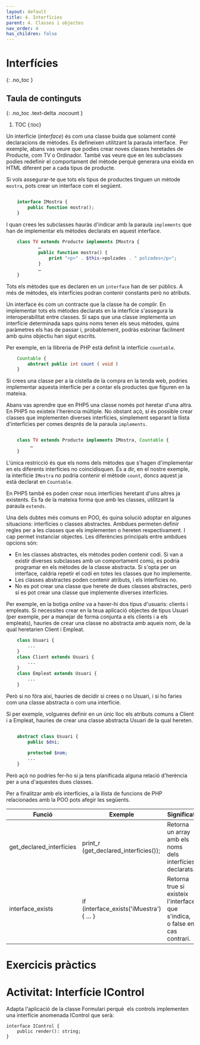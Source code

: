 ```yaml
---
layout: default
title: 4. Interfícies
parent: 4. Classes i objectes
nav_order: 4
has_children: false
---
```


# Interfícies
{: .no_toc }

## Taula de continguts
{: .no_toc .text-delta  .nocount }

1. TOC
{:toc}

Un interfície (*interface*) és com una classe buida que solament conté
declaracions de mètodes. Es defineixen utilitzant la paraula interface. 
Per exemple, abans vas veure que podies crear noves classes heretades de
Producte, com TV o Ordinador. També vas veure que en les subclasses
podies redefinir el comportament del mètode perquè generara una eixida
en HTML diferent per a cada tipus de producte.

Si vols assegurar-te que tots els tipus de productes tinguen un mètode
`mostra`, pots crear un interface com el següent.

```php

    interface IMostra {
        public function mostra();
    }
```

I quan crees les subclasses hauràs d'indicar amb la paraula `implements`
que han de implementar els mètodes declarats en aquest interface. 

```php
    class TV extends Producte implements IMostra {
            …
            public function mostra() {
                print "<p>" . $this->polzades . " polzades</p>";
            }
            …
    }
```

Tots els mètodes que es declaren en un `interface` han de ser públics. A
més de mètodes, els interfícies podran contenir constants però no
atributs.

Un interface és com un contracte que la classe ha de complir. En
implementar tots els mètodes declarats en la interfície s'assegura la
interoperabilitat entre classes. Si saps que una classe implementa un
interfície determinada saps quins noms tenen els seus mètodes, quins
paràmetres els has de passar i, probablement, podràs esbrinar fàcilment
amb quins objectiu han sigut escrits.

Per exemple, en la llibreria de PHP està definit la interfície
`countable`.

```php
    Countable {
        abstract public int count ( void )
    }
```

Si crees una classe per a la cistella de la compra en la tenda web,
podries implementar aquesta interfície per a contar els productes que
figuren en la mateixa.

Abans vas aprendre que en PHP5 una classe només pot heretar d'una altra.
En PHP5 no existeix l'herència múltiple. No obstant açò, sí és possible
crear classes que implementen diverses interfícies, simplement separant
la llista d'interfícies per comes després de la paraula `implements`.

```php

    class TV extends Producte implements IMostra, Countable {
         …
    }
```

L'única restricció és que els noms dels mètodes que s'hagen
d'implementar en els diferents interfícies no coincidisquen. És a dir,
en el nostre exemple, la interfície `IMostra` no podria contenir el
mètode `count`, doncs aquest ja està declarat en `Countable`.

En PHP5 també es poden crear nous interfícies heretant d'uns altres ja
existents. Es fa de la mateixa forma que amb les classes, utilitzant la
paraula `extends`.

Una dels dubtes més comuns en POO, és quina solució adoptar en algunes
situacions: interfícies o classes abstractes. Ambdues permeten definir
regles per a les classes que els implementen o hereten respectivament. I
cap permet instanciar objectes. Les diferències principals entre ambdues
opcions són:

  - En les classes abstractes, els mètodes poden contenir codi. Si van a
    existir diverses subclasses amb un comportament comú, es podria
    programar en els mètodes de la classe abstracta. Si s'opta per un
    interface, caldria repetir el codi en totes les classes que ho
    implemente.
  - Les classes abstractes poden contenir atributs, i els interfícies
    no.
  - No es pot crear una classe que herete de dues classes abstractes,
    però sí es pot crear una classe que implemente diverses interfícies.

Per exemple, en la botiga *online* va a haver-hi dos tipus d'usuaris:
clients i empleats. Si necessites crear en la teua aplicació objectes de
tipus Usuari  (per exemple, per a manejar de forma conjunta a els
clients i a els empleats), hauries de crear una classe no abstracta amb
aqueix nom, de la qual heretarien Client i Empleat.

```php
    class Usuari {
        ...
    }
    class Client extends Usuari {
        ...
    }
    class Empleat extends Usuari {
        ...
    }

```

Però si no fóra així, hauries de decidir si crees o no Usuari, i si ho
faries com una classe abstracta o com una interfície.

Si per exemple, volgueres definir en un únic lloc els atributs comuns a
Client i a Empleat, hauries de crear una classe abstracta Usuari de la
qual hereten.

```php

    abstract class Usuari {
        public $dni;
    
        protected $nom;
        ...
    }
```


Però açò no podries fer-ho si ja tens planificada alguna relació
d'herència per a una d'aquestes dues classes.

Per a finalitzar amb els interfícies, a la llista de funcions de PHP
relacionades amb la POO pots afegir les
següents.

| Funció                     | Exemple                                  | Significat                                                                  |
| -------------------------- | ---------------------------------------- | --------------------------------------------------------------------------- |
| get\_declared\_interfícies | print\_r (get\_declared\_interfícies()); | Retorna un array amb els noms dels interfícies declarats.                   |
| interface\_exists          | if (interface\_exists('iMuestra') { … }  | Retorna true si existeix l'interface que s'indica, o false en cas contrari. |


# Exercicis pràctics

<div class="iDevice emphasis1">

# Activitat: Interfície IControl

<div class="iDevice_inner">

<div class="iDevice_content_wrapper">

<div id="ta20_50_2" class="block iDevice_content">

Adapta l'aplicació de la classe Formulari perquè  els controls
implementen una interfície anomenada IControl que serà:

<div class="highlighted-code language-php">

<div>

    interface IControl {
        public render(): string;
    }


